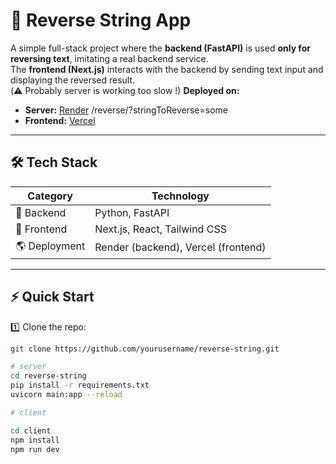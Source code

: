 # 🔄 Reverse String App

A simple full-stack project where the **backend (FastAPI)** is used **only for reversing text**, imitating a real backend service.  
The **frontend (Next.js)** interacts with the backend by sending text input and displaying the reversed result.  
(⚠️ Probably server is working too slow !)
 **Deployed on:**  
-  **Server:** [Render](https://reverse-string.onrender.com)  /reverse/?stringToReverse=some
-  **Frontend:** [Vercel](https://reverse-string-plum.vercel.app)  

---

## 🛠 Tech Stack

| **Category**  | **Technology** |
|--------------|--------------|
| 🎯 Backend  | Python, FastAPI |
| 🎨 Frontend | Next.js, React, Tailwind CSS |
| 🌎 Deployment | Render (backend), Vercel (frontend) |

---

## ⚡ Quick Start

1️⃣ Clone the repo:  
```bash
git clone https://github.com/yourusername/reverse-string.git

# server
cd reverse-string
pip install -r requirements.txt
uvicorn main:app --reload

# client

cd client
npm install
npm run dev
